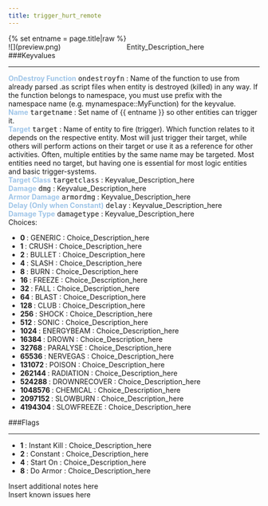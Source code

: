 ```yaml
---
title: trigger_hurt_remote
---
```

<div>{% set entname = page.title|raw %}</div>
<div class="container previewimg">
<div class="columns">
<div class="imagepadding column col-auto" markdown="1">![](preview.png)</div>
<div class="column entityentry" markdown="1">Entity_Description_here</div>
</div>
</div>
###Keyvalues
<hr>
<div class="entityentry" markdown="1">
<span style="color:#9fc5e8;"><b>OnDestroy Function</b></span> <kbd  class="tooltip" data-tooltip="string">ondestroyfn</kbd> :
Name of the function to use from already parsed .as script files when entity is destroyed (killed) in any way. If the function belongs to namespace, you must use prefix with the namespace name (e.g. mynamespace::MyFunction) for the keyvalue.
</div>
<div class="entityentry" markdown="1">
<span style="color:#9fc5e8;"><b>Name</b></span> <kbd  class="tooltip" data-tooltip="target_source">targetname</kbd> :
Set name of {{ entname }} so other entities can trigger it.
</div>
<div class="entityentry" markdown="1">
<span style="color:#9fc5e8;"><b>Target</b></span> <kbd  class="tooltip" data-tooltip="target_destination">target</kbd> :
Name of entity to fire (trigger). Which function relates to it depends on the respective entity. Most will just trigger their target, while others will perform actions on their target or use it as a reference for other activities. Often, multiple entities by the same name may be targeted. Most entities need no target, but having one is essential for most logic entities and basic trigger-systems.
</div>
<div class="entityentry" markdown="1">
<span style="color:#9fc5e8;"><b>Target Class</b></span> <kbd  class="tooltip" data-tooltip="string">targetclass</kbd> :
Keyvalue_Description_here
</div>
<div class="entityentry" markdown="1">
<span style="color:#9fc5e8;"><b>Damage</b></span> <kbd  class="tooltip" data-tooltip="integer">dmg</kbd> :
Keyvalue_Description_here
</div>
<div class="entityentry" markdown="1">
<span style="color:#9fc5e8;"><b>Armor Damage</b></span> <kbd  class="tooltip" data-tooltip="integer">armordmg</kbd> :
Keyvalue_Description_here
</div>
<div class="entityentry" markdown="1">
<span style="color:#9fc5e8;"><b>Delay (Only when Constant)</b></span> <kbd  class="tooltip" data-tooltip="string">delay</kbd> :
Keyvalue_Description_here
</div>
<div class="entityentry" markdown="1">
<span style="color:#9fc5e8;"><b>Damage Type</b></span> <kbd  class="tooltip" data-tooltip="choices">damagetype</kbd> :
Keyvalue_Description_here
<div class="accordion">
<input type="checkbox" id="accordion-1" name="accordion-checkbox" hidden>
<label class="accordion-header" for="accordion-1">
<i class="icon icon-arrow-right mr-1"></i>
Choices:
</label>
<div class="accordion-body">
<ul>
<li><b>0 </b> : GENERIC : Choice_Description_here</li>
<li><b>1 </b> : CRUSH : Choice_Description_here</li>
<li><b>2 </b> : BULLET : Choice_Description_here</li>
<li><b>4 </b> : SLASH : Choice_Description_here</li>
<li><b>8 </b> : BURN : Choice_Description_here</li>
<li><b>16 </b> : FREEZE : Choice_Description_here</li>
<li><b>32 </b> : FALL : Choice_Description_here</li>
<li><b>64 </b> : BLAST : Choice_Description_here</li>
<li><b>128 </b> : CLUB : Choice_Description_here</li>
<li><b>256 </b> : SHOCK : Choice_Description_here</li>
<li><b>512 </b> : SONIC : Choice_Description_here</li>
<li><b>1024 </b> : ENERGYBEAM : Choice_Description_here</li>
<li><b>16384 </b> : DROWN : Choice_Description_here</li>
<li><b>32768 </b> : PARALYSE : Choice_Description_here</li>
<li><b>65536 </b> : NERVEGAS : Choice_Description_here</li>
<li><b>131072 </b> : POISON : Choice_Description_here</li>
<li><b>262144 </b> : RADIATION : Choice_Description_here</li>
<li><b>524288 </b> : DROWNRECOVER : Choice_Description_here</li>
<li><b>1048576 </b> : CHEMICAL : Choice_Description_here</li>
<li><b>2097152 </b> : SLOWBURN : Choice_Description_here</li>
<li><b>4194304 </b> : SLOWFREEZE : Choice_Description_here</li>
</ul>
</div>
</div>
</div>
###Flags
<hr>
<div class="entityflags">
<ul>
<li class="imagepadding" markdown="1"><b>1 </b> : Instant Kill : Choice_Description_here</li>
<li class="imagepadding" markdown="1"><b>2 </b> : Constant : Choice_Description_here</li>
<li class="imagepadding" markdown="1"><b>4 </b> : Start On : Choice_Description_here</li>
<li class="imagepadding" markdown="1"><b>8 </b> : Do Armor : Choice_Description_here</li>
</ul>
</div>
<div class="notices blue">Insert additional notes here</div>
<div class="notices red">Insert known issues here</div>
